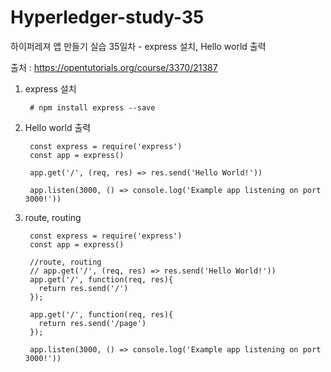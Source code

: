# Hyperledger-study-35

하이퍼레져 앱 만들기 실습 35일차 - express 설치, Hello world 출력

출처 : https://opentutorials.org/course/3370/21387

1. express 설치

        # npm install express --save

2. Hello world 출력

        const express = require('express')
        const app = express()

        app.get('/', (req, res) => res.send('Hello World!'))

        app.listen(3000, () => console.log('Example app listening on port 3000!'))


3. route, routing

        const express = require('express')
        const app = express()

        //route, routing
        // app.get('/', (req, res) => res.send('Hello World!'))
        app.get('/', function(req, res){
          return res.send('/')
        });

        app.get('/', function(req, res){
          return res.send('/page')
        });

        app.listen(3000, () => console.log('Example app listening on port 3000!'))





